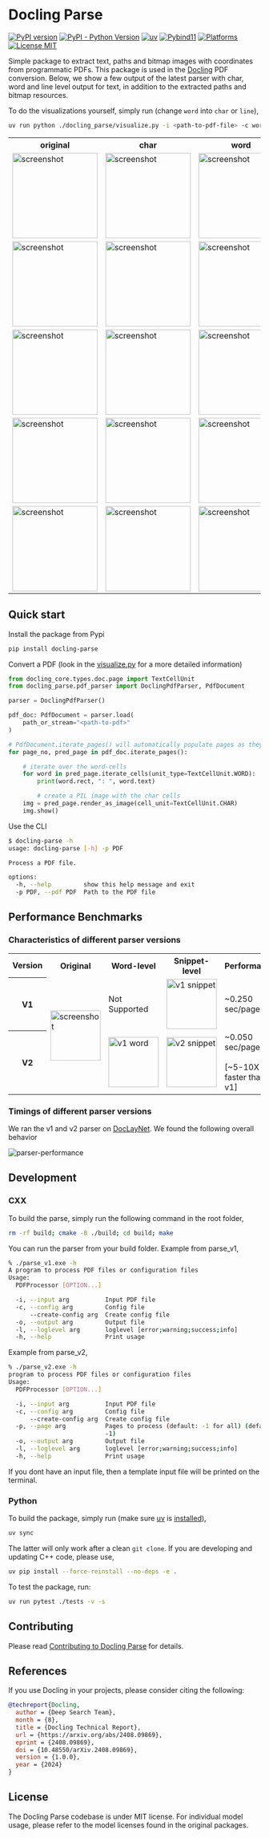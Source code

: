 # Docling Parse

[![PyPI version](https://img.shields.io/pypi/v/docling-parse)](https://pypi.org/project/docling-parse/)
[![PyPI - Python Version](https://img.shields.io/pypi/pyversions/docling-parse)](https://pypi.org/project/docling-parse/)
[![uv](https://img.shields.io/endpoint?url=https://raw.githubusercontent.com/astral-sh/uv/main/assets/badge/v0.json)](https://github.com/astral-sh/uv)
[![Pybind11](https://img.shields.io/badge/build-pybind11-blue)](https://github.com/pybind/pybind11/)
[![Platforms](https://img.shields.io/badge/platform-macos%20|%20linux%20|%20windows-blue)](https://github.com/docling-project/docling-parse/)
[![License MIT](https://img.shields.io/github/license/docling-project/docling-parse)](https://opensource.org/licenses/MIT)

Simple package to extract text, paths and bitmap images with coordinates from programmatic PDFs. This package is used in the [Docling](https://github.com/docling-project/docling) PDF conversion. Below, we show a few output of the latest parser with char, word and line level output for text, in addition to the extracted paths and bitmap resources.

To do the visualizations yourself, simply run (change `word` into `char` or `line`),

```sh
uv run python ./docling_parse/visualize.py -i <path-to-pdf-file> -c word --interactive
```

<table>
  <tr>
    <th>original</th>
    <th>char</th>
    <th>word</th>
    <th>line</th>
  </tr>
  <tr>
    <td><img src="./docs/visualisations/ligatures_01.pdf.page_1.orig.png" alt="screenshot" width="170"/></td>
    <td><img src="./docs/visualisations/ligatures_01.pdf.page_1.char.png" alt="screenshot" width="170"/></td>
    <td><img src="./docs/visualisations/ligatures_01.pdf.page_1.word.png" alt="screenshot" width="170"/></td>
    <td><img src="./docs/visualisations/ligatures_01.pdf.page_1.line.png" alt="screenshot" width="170"/></td>
  </tr>
  <tr>
    <td><img src="./docs/visualisations/ligatures_01.pdf.page_3.orig.png" alt="screenshot" width="170"/></td>
    <td><img src="./docs/visualisations/ligatures_01.pdf.page_3.char.png" alt="screenshot" width="170"/></td>
    <td><img src="./docs/visualisations/ligatures_01.pdf.page_3.word.png" alt="screenshot" width="170"/></td>
    <td><img src="./docs/visualisations/ligatures_01.pdf.page_3.line.png" alt="screenshot" width="170"/></td>
  </tr>
  <tr>
    <td><img src="./docs/visualisations/ligatures_01.pdf.page_4.orig.png" alt="screenshot" width="170"/></td>
    <td><img src="./docs/visualisations/ligatures_01.pdf.page_4.char.png" alt="screenshot" width="170"/></td>
    <td><img src="./docs/visualisations/ligatures_01.pdf.page_4.word.png" alt="screenshot" width="170"/></td>
    <td><img src="./docs/visualisations/ligatures_01.pdf.page_4.line.png" alt="screenshot" width="170"/></td>
  </tr>
  <tr>
    <td><img src="./docs/visualisations/table_of_contents_01.pdf.page_1.orig.png" alt="screenshot" width="170"/></td>
    <td><img src="./docs/visualisations/table_of_contents_01.pdf.page_1.char.png" alt="screenshot" width="170"/></td>
    <td><img src="./docs/visualisations/table_of_contents_01.pdf.page_1.word.png" alt="screenshot" width="170"/></td>
    <td><img src="./docs/visualisations/table_of_contents_01.pdf.page_1.line.png" alt="screenshot" width="170"/></td>
  </tr>
  <tr>
    <td><img src="./docs/visualisations/table_of_contents_01.pdf.page_4.orig.png" alt="screenshot" width="170"/></td>
    <td><img src="./docs/visualisations/table_of_contents_01.pdf.page_4.char.png" alt="screenshot" width="170"/></td>
    <td><img src="./docs/visualisations/table_of_contents_01.pdf.page_4.word.png" alt="screenshot" width="170"/></td>
    <td><img src="./docs/visualisations/table_of_contents_01.pdf.page_4.line.png" alt="screenshot" width="170"/></td>
  </tr>  
</table>

## Quick start

Install the package from Pypi

```sh
pip install docling-parse
```

Convert a PDF (look in the [visualize.py](docling_parse/visualize.py) for a more detailed information)

```python
from docling_core.types.doc.page import TextCellUnit
from docling_parse.pdf_parser import DoclingPdfParser, PdfDocument

parser = DoclingPdfParser()

pdf_doc: PdfDocument = parser.load(
    path_or_stream="<path-to-pdf>"
)

# PdfDocument.iterate_pages() will automatically populate pages as they are yielded.
for page_no, pred_page in pdf_doc.iterate_pages():

    # iterate over the word-cells
    for word in pred_page.iterate_cells(unit_type=TextCellUnit.WORD):
        print(word.rect, ": ", word.text)

        # create a PIL image with the char cells
    img = pred_page.render_as_image(cell_unit=TextCellUnit.CHAR)
    img.show()
```

Use the CLI

```sh
$ docling-parse -h
usage: docling-parse [-h] -p PDF

Process a PDF file.

options:
  -h, --help         show this help message and exit
  -p PDF, --pdf PDF  Path to the PDF file
```

## Performance Benchmarks

### Characteristics of different parser versions

<table>
  <tr>
    <th>Version</th>
    <th>Original</th>
    <th>Word-level</th>
    <th>Snippet-level</th>
    <th>Performance</th>
  </tr>
  <tr>
    <th>V1</th>
    <td rowspan="2"><img src="./docs/example_visualisations/2305.14962v1.pdf_page=0.png" alt="screenshot" width="100"/></td>
    <td>Not Supported</td>
    <td><img src="./docs/example_visualisations/2305.14962v1.pdf_page=0.v1.png" alt="v1 snippet" width="100"/></td>
    <td>~0.250 sec/page </td>
  </tr>
  <tr>
    <th>V2</th>
    <!-- The "Original" column image spans from the previous row -->
    <td><img src="./docs/example_visualisations/2305.14962v1.pdf_page=0.v2.original.png" alt="v1 word" width="100"/></td>
    <td><img src="./docs/example_visualisations/2305.14962v1.pdf_page=0.v2.sanitized.png" alt="v2 snippet" width="100"/></td>
    <td>~0.050 sec/page <br><br>[~5-10X faster than v1]</td>
  </tr>
</table>

### Timings of different parser versions

We ran the v1 and v2 parser on [DocLayNet](https://huggingface.co/datasets/docling-project/DocLayNet-v1.1). We found the following overall behavior

![parser-performance](./docs/dln-v1.png)

## Development

### CXX

To build the parse, simply run the following command in the root folder,

```sh
rm -rf build; cmake -B ./build; cd build; make
```

You can run the parser from your build folder. Example from parse_v1,

```sh
% ./parse_v1.exe -h
A program to process PDF files or configuration files
Usage:
  PDFProcessor [OPTION...]

  -i, --input arg          Input PDF file
  -c, --config arg         Config file
      --create-config arg  Create config file
  -o, --output arg         Output file
  -l, --loglevel arg       loglevel [error;warning;success;info]
  -h, --help               Print usage
```

Example from parse_v2,

```sh
% ./parse_v2.exe -h
program to process PDF files or configuration files
Usage:
  PDFProcessor [OPTION...]

  -i, --input arg          Input PDF file
  -c, --config arg         Config file
      --create-config arg  Create config file
  -p, --page arg           Pages to process (default: -1 for all) (default:
                           -1)
  -o, --output arg         Output file
  -l, --loglevel arg       loglevel [error;warning;success;info]
  -h, --help               Print usage
```

If you dont have an input file, then a template input file will be printed on the terminal.


### Python

To build the package, simply run (make sure [uv](https://docs.astral.sh/uv/) is [installed](https://docs.astral.sh/uv/getting-started/installation)),

```sh
uv sync
```

The latter will only work after a clean `git clone`. If you are developing and updating C++ code, please use,

```sh
uv pip install --force-reinstall --no-deps -e .
```

To test the package, run:

```sh
uv run pytest ./tests -v -s
```

## Contributing

Please read [Contributing to Docling Parse](https://github.com/docling-project/docling-parse/blob/main/CONTRIBUTING.md) for details.

## References

If you use Docling in your projects, please consider citing the following:

```bib
@techreport{Docling,
  author = {Deep Search Team},
  month = {8},
  title = {Docling Technical Report},
  url = {https://arxiv.org/abs/2408.09869},
  eprint = {2408.09869},
  doi = {10.48550/arXiv.2408.09869},
  version = {1.0.0},
  year = {2024}
}
```

## License

The Docling Parse codebase is under MIT license.
For individual model usage, please refer to the model licenses found in the original packages.
